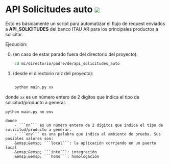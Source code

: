 # API Solicitudes auto ![](https://img.shields.io/github/v/release/lucianojadur/api_solicitudes_auto?color=brightgreen&style=plastic)


Esto es básicamente un script para automatizar el flujo de request enviados a **API_SOLICITUDES** del banco ITAU AR para los principales productos a solicitar.



Ejecución:

0. (en caso de estar parado fuera del directorio del proyecto):
```bash
    cd mi/directorio/padre/de/api_solicitudes_auto
```
1. (desde el directorio raíz del proyecto):
```bash

    python main.py xx
```
donde ```xx``` es un número entero de 2 dígitos que indica el tipo de solicitud/producto a generar.

    python main.py nn env
```
donde  
    - ```nn``` es un número entero de 2 dígitos que indica el tipo de solicitud/producto a generar.  
    - ```env``` es una palabra que indica el ambiente de prueba. Sus posibles valores son:  
    &emsp;&emsp; ```local```: la aplicación corriendo en un puerto local  
    &emsp;&emsp; ```inte```: integración  
    &emsp;&emsp; ```homo```: homologación

